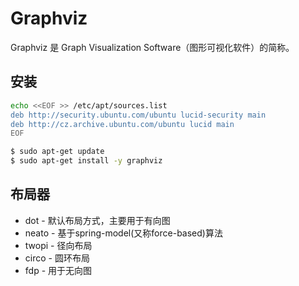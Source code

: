 # Graphviz

Graphviz 是 Graph Visualization Software（图形可视化软件）的简称。

## 安装

```bash
echo <<EOF >> /etc/apt/sources.list
deb http://security.ubuntu.com/ubuntu lucid-security main
deb http://cz.archive.ubuntu.com/ubuntu lucid main
EOF
```

```bash
$ sudo apt-get update
$ sudo apt-get install -y graphviz
```

## 布局器

* dot - 默认布局方式，主要用于有向图
* neato - 基于spring-model(又称force-based)算法
* twopi - 径向布局
* circo - 圆环布局
* fdp - 用于无向图
